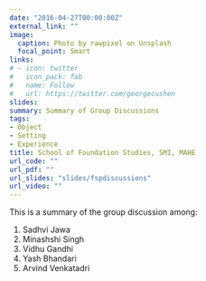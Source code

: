 ```yaml
---
date: "2016-04-27T00:00:00Z"
external_link: ""
image:
  caption: Photo by rawpixel on Unsplash
  focal_point: Smart
links:
# - icon: twitter
#   icon_pack: fab
#   name: Follow
#   url: https://twitter.com/georgecushen
slides: 
summary: Summary of Group Discussions
tags:
- Object
- Setting
- Experience
title: School of Foundation Studies, SMI, MAHE
url_code: ""
url_pdf: ""
url_slides: "slides/fspdiscussions"
url_video: ""
---
```


This is a summary of the group discussion among:
1. Sadhvi Jawa
2. Minashshi Singh
3. Vidhu Gandhi
4. Yash Bhandari
5. Arvind Venkatadri
